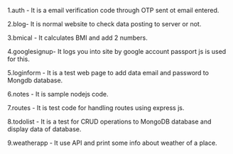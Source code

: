 1.auth - It is a email verification code through OTP sent ot email entered.

2.blog- It is normal website to check data posting to server or not.

3.bmical - It calculates BMI and add 2 numbers.

4.googlesignup- It logs you into site by google account passport js is used for this.

5.loginform - It is a test web page to add data email and password to Mongdb database.

6.notes - It is sample nodejs code.

7.routes - It is test code for handling routes using express js.

8.todolist - It is a test for CRUD operations to MongoDB database and display data of database.

9.weatherapp - It use API and print some info about weather of a place.